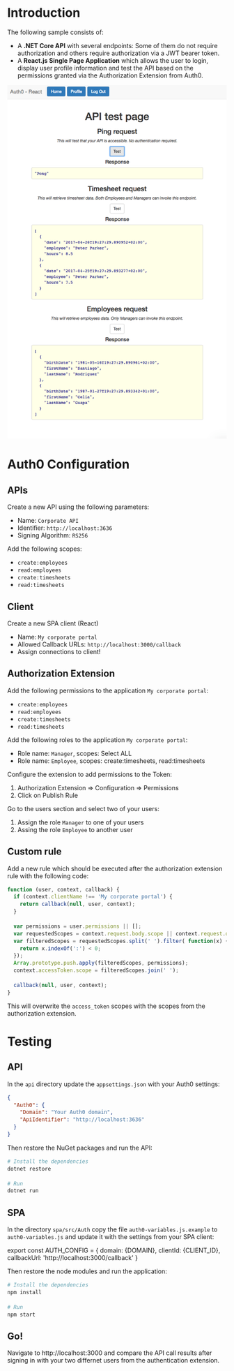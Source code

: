 # Introduction

The following sample consists of:

* A **.NET Core API** with several endpoints: Some of them do not require authorization and others require authorization via a JWT bearer token.
* A **React.js Single Page Application** which allows the user to login, display user profile information and test the API based on the permissions granted via the Authorization Extension from Auth0.

![Screenshot](screenshot.png)

# Auth0 Configuration

## APIs

Create a new API using the following parameters:

* Name: `Corporate API`
* Identifier: `http://localhost:3636`
* Signing Algorithm: `RS256`

Add the following scopes:

* `create:employees`
* `read:employees`
* `create:timesheets`
* `read:timesheets`

## Client

Create a new SPA client (React)

* Name: `My corporate portal`
* Allowed Callback URLs: `http://localhost:3000/callback`
* Assign connections to client!

## Authorization Extension

Add the following permissions to the application `My corporate portal`:

* `create:employees`
* `read:employees`
* `create:timesheets`
* `read:timesheets`

Add the following roles to the application `My corporate portal`:

* Role name: `Manager`, scopes: Select ALL
* Role name: `Employee`, scopes: create:timesheets, read:timesheets

Configure the extension to add permissions to the Token:
1. Authorization Extension => Configuration => Permissions
2. Click on Publish Rule

Go to the users section and select two of your users:
1. Assign the role `Manager` to one of your users
2. Assing the role `Employee` to another user

## Custom rule

Add a new rule which should be executed after the authorization extension rule with the following code:

```javascript
function (user, context, callback) {
  if (context.clientName !== 'My corporate portal') {
    return callback(null, user, context);
  }
  
  var permissions = user.permissions || [];
  var requestedScopes = context.request.body.scope || context.request.query.scope;
  var filteredScopes = requestedScopes.split(' ').filter( function(x) {
    return x.indexOf(':') < 0;
  });
  Array.prototype.push.apply(filteredScopes, permissions);
  context.accessToken.scope = filteredScopes.join(' ');

  callback(null, user, context);
}
```

This will overwrite the `access_token` scopes with the scopes from the authorization extension.

# Testing
## API
In the `api` directory update the `appsettings.json` with your Auth0 settings:

```json
{
  "Auth0": {
    "Domain": "Your Auth0 domain",
    "ApiIdentifier": "http://localhost:3636"
  } 
}
```

Then restore the NuGet packages and run the API:

```bash
# Install the dependencies
dotnet restore

# Run
dotnet run
```

## SPA
In the directory `spa/src/Auth` copy the file `auth0-variables.js.example`
to `auth0-variables.js` and update it with the settings from your SPA client:

export const AUTH_CONFIG = {
  domain: {DOMAIN},
  clientId: {CLIENT_ID},
  callbackUrl: 'http://localhost:3000/callback'
}

Then restore the node modules and run the application:

```bash
# Install the dependencies
npm install

# Run
npm start
```

## Go!
Navigate to http://localhost:3000 and compare the API call results after signing in with your two differnet users from the authentication extension.

